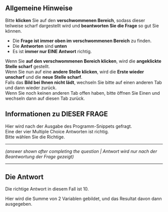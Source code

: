 ## Allgemeine Hinweise
Bitte **klicken** Sie auf den **verschwommenen Bereich**, 
sodass dieser teilweise scharf dargestellt wird und 
**beantworten Sie die Frage** so gut Sie können.  

* Die **Frage ist immer oben im verschwommenen Bereich** zu 
finden.  
* Die **Antworten** sind **unten** 
* Es ist **immer nur EINE Antwort** richtig.

Wenn Sie **auf den verschwommenen Bereich klicken**, 
wird die **angeklickte Stelle scharf** gestellt.<br>Wenn Sie nun auf eine **andere Stelle klicken**,
 wird die **Erste wieder unscharf** und die **neue Stelle scharf**.  
 Falls das **Bild bei Ihnen nicht lädt**, wechseln Sie bitte auf einen anderen Tab und dann wieder zurück.  
 Wenn Sie noch keinen anderen Tab offen haben, bitte öffnen Sie Einen und wechseln dann auf diesen Tab zurück.  

## Informationen zu DIESER FRAGE
Hier wird nach der Ausgabe des Programm-Snippets gefragt.<br>Eine der vier Multiple Choice Antworten ist richtig.  
Bitte wählen Sie die Richtige.   



-------------------
*(answer shown after completing the question | Antwort wird nur nach der Beantwortung der Frage gezeigt)*

------------------------

## Die Antwort

Die richtige Antwort in diesem Fall ist 10.

Hier wird die Summe von 2 Variablen gebildet, und das Resultat davon dann ausgegeben.

